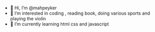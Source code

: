 - 👋 Hi, I’m @mahpeyker
- 👀 I’m interested in coding , reading book, doing various sports and playing the violin
- 🌱 I’m currently learning html css and javascript

<!---
mahpeyker/mahpeyker is a ✨ special ✨ repository because its `README.md` (this file) appears on your GitHub profile.
You can click the Preview link to take a look at your changes.
--->
